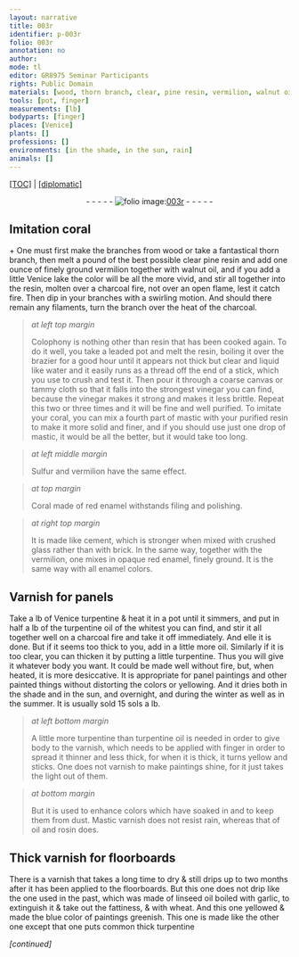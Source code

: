 ```yaml
---
layout: narrative
title: 003r
identifier: p-003r
folio: 003r
annotation: no
author:
mode: tl
editor: GR8975 Seminar Participants
rights: Public Domain
materials: [wood, thorn branch, clear, pine resin, vermilion, walnut oil,, Venice, lake, resin,, charcoal, Colophony, resin, leaded, water, canvas, tammy cloth, vinegar, coral, mastic, Sulfur, Coral, red enamel, cement, glass, brick, opaque red enamel, enamel, Varnish, Venice turpentine, turpentine oil, oil, turpentine, varnish, Mastic varnish, rosin, Thick varnish, linseed oil, garlic, wheat, common thick turpentine]
tools: [pot, finger]
measurements: [lb]
bodyparts: [finger]
places: [Venice]
plants: []
professions: []
environments: [in the shade, in the sun, rain]
animals: []
---
```


<p><a href="{{ site.baseurl }}/translation/">[TOC]</a> | <a href="{{ site.baseurl }}/_texts/p-003r_tc.md/">[diplomatic]</a></p><div class="folio" align="center">- - - - - <a href="http://gallica.bnf.fr/ark:/12148/btv1b10500001g/f11.image" target="_blank"><img src="https://cu-mkp.github.io/2017-workshop-edition/assets/photo-icon.png" alt="folio image: " style="display:inline-block; margin-bottom:-3px;"/>003r</a> - - - - - </div>  
  

## Imitation coral

 \+ 
One must first make the branches from <span class="m">wood</span> or take a fantastical <span class="m">thorn branch</span>, then melt a pound of the best possible <span class="m">clear</span> <span class="m">pine resin</span> and add one ounce of finely ground <span class="m">vermilion</span> together with <span class="m">walnut oil,</span> and if you add a little <span class="m">Venice</span> <span class="m">lake</span> the color will be all the more vivid, and stir all together into the <span class="m">resin,</span> molten over a <span class="m">charcoal</span> fire, not over an open flame, lest it catch fire. Then dip in your branches with a swirling motion. And should there remain any filaments, turn the branch over the heat of the <span class="m">charcoal</span>.
 
> *at left top margin*
> 
> 
>   <span class="m">Colophony</span> is nothing other than <span class="m">resin</span> that has been cooked again. To do it well, you take a <span class="m">leaded</span> <span class="tl">pot</span> and melt the <span class="m">resin</span>, boiling it over the brazier for a good hour until it appears not thick but clear and liquid like <span class="m">water</span> and it easily runs as a thread off the end of a stick, which you use to crush and test it. Then pour it through a coarse <span class="m">canvas</span> or <span class="m">tammy cloth</span> so that it falls into the strongest <span class="m">vinegar</span> you can find, because the <span class="m">vinegar</span> makes it strong and makes it less brittle. Repeat this two or three times and it will be fine and well purified. To imitate your <span class="m">coral</span>, you can mix a fourth part of <span class="m">mastic</span> with your purified <span class="m">resin</span> to make it more solid and finer, and if you should use just one drop of <span class="m">mastic</span>, it would be all the better, but it would take too long. 
 
> *at left middle margin*
> 
> 
>   <span class="m">Sulfur</span> and <span class="m">vermilion</span> have the same effect.
 
> *at top margin*
> 
> 
>   <span class="m">Coral</span> made of <span class="m">red enamel</span> withstands filing and polishing.
 
> *at right top margin*
> 
> 
>   It is made like <span class="m">cement</span>, which is stronger when mixed with crushed <span class="m">glass</span> rather than with <span class="m">brick</span>. In the same way, together with the <span class="m">vermilion</span>, one mixes in <span class="m">opaque red enamel</span>, finely ground. It is the same way with all <span class="m">enamel</span> colors.
 
 
  

## <span class="m">Varnish</span> for panels

 
Take a <span class="ms">lb</span> of <span class="m"><span class="pl">Venice</span> turpentine</span> & heat it in a <span class="tl">pot</span> until it simmers, and put in half a <span class="ms">lb</span> of the <span class="m">turpentine oil</span> of the whitest you can find, and stir it all together well on a <span class="m">charcoal</span> fire and take it off immediately. And <span class="del">elle</span> it is done. But if it seems too thick to you, add in a little more <span class="m">oil</span>. Similarly if it is too clear, you can thicken it by putting a little <span class="m">turpentine</span>. Thus you will give it whatever body you want. It could be made well without fire, but, when heated, it is more desiccative. It is appropriate for panel paintings and other painted things without distorting the colors or yellowing. And it dries both <span class="env">in the shade</span> and <span class="env">in the sun</span>, and <span class="tmp">overnight</span>, and <span class="tmp">during the winter</span> as well as <span class="tmp">in the summer</span>. It is usually sold 15 <span class="cn">sols</span> a <span class="ms">lb</span>.
 
> *at left bottom margin*
> 
> 
>   A little more <span class="m">turpentine</span> than <span class="m">turpentine oil</span> is needed in order to give body to the <span class="m">varnish</span>, which needs to be applied with <span class="tl"><span class="bp">finger</span></span> in order to spread it thinner and less thick, for when it is thick, it turns yellow and sticks. One does not <span class="m">varnish</span> to make paintings shine, for it just takes the light out of them.
 
> *at bottom margin*
> 
> 
>   But it is used to enhance colors which have soaked in and to keep them from dust. <span class="m">Mastic varnish</span> does not resist <span class="env">rain</span>, whereas that of <span class="m">oil</span> and <span class="m">rosin</span> does.
 
 
  

## <span class="m">Thick varnish</span> for floorboards

 
There is a <span class="m">varnish</span> that takes a long time to dry & still drips up to two <span class="tmp">months</span> after it has been applied to the floorboards. But this one does not drip like the one used <span class="tmp">in the past</span>, which was made of <span class="m">linseed oil</span> boiled with <span class="m">garlic</span>, to extinguish it & take out the fattiness, & with <span class="m">wheat</span>. And this one yellowed & made the blue color of paintings greenish. This one is made like the other one except that one puts <span class="m">common thick turpentine</span>
 
*[continued]*
 
